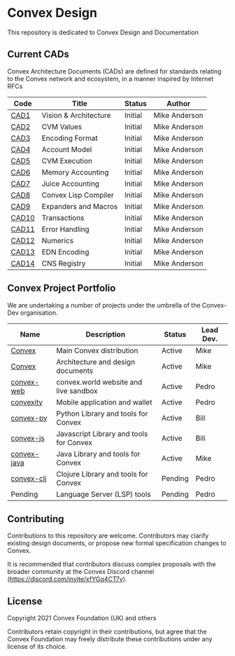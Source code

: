 # Convex Design

This repository is dedicated to Convex Design and Documentation

## Current CADs

Convex Architecture Documents (CADs) are defined for standards relating to the Convex network and ecosystem, in a manner inspired by Internet RFCs

| Code                         | Title                            | Status     | Author
| ------------------           | -------------------------------- | ---------- | -----------
| [CAD1](cad/arch.md)          | Vision & Architecture            | Initial    | Mike Anderson
| [CAD2](cad/values.md)        | CVM Values                       | Initial    | Mike Anderson
| [CAD3](cad/encoding.md)      | Encoding Format                  | Initial    | Mike Anderson
| [CAD4](cad/accounts.md)      | Account Model                    | Initial    | Mike Anderson
| [CAD5](cad/cvmex.md)         | CVM Execution                    | Initial    | Mike Anderson
| [CAD6](cad/memory.md)        | Memory Accounting                | Initial    | Mike Anderson
| [CAD7](cad/juice.md)         | Juice Accounting                 | Initial    | Mike Anderson
| [CAD8](cad/compiler.md)      | Convex Lisp Compiler             | Initial    | Mike Anderson
| [CAD9](cad/expanders.md)     | Expanders and Macros             | Initial    | Mike Anderson
| [CAD10](cad/transactions.md) | Transactions                     | Initial    | Mike Anderson
| [CAD11](cad/errors.md)       | Error Handling                   | Initial    | Mike Anderson
| [CAD12](cad/numerics.md)     | Numerics                         | Initial    | Mike Anderson
| [CAD13](cad/edn.md)          | EDN Encoding                     | Initial    | Mike Anderson
| [CAD14](cad/edn.md)          | CNS Registry                     | Initial    | Mike Anderson

## Convex Project Portfolio

We are undertaking a number of projects under the umbrella of the Convex-Dev organisation.

| Name                                                     | Description                             | Status     | Lead Dev.
| -------------                                            | --------------------------------        | ---------- | -----
| [Convex](https://github.com/Convex-Dev/convex)           | Main Convex distribution                | Active     | Mike
| [Convex](https://github.com/Convex-Dev/design)           | Architecture and design documents       | Active     | Mike
| [convex-web](https://github.com/Convex-Dev/convex-web)   | convex.world website and live sandbox   | Active     | Pedro
| [convexity](https://github.com/Convex-Dev/convexity)     | Mobile application and wallet           | Active     | Pedro
| [convex-py](https://github.com/Convex-Dev/convex-api-py) | Python Library and tools for Convex     | Active     | Bill
| [convex-js](https://github.com/Convex-Dev/convex-api-js) | Javascript Library and tools for Convex | Active     | Bill
| [convex-java](https://github.com/Convex-Dev/convex-java) | Java Library and tools for Convex       | Active     | Mike
| [convex-clj](https://github.com/Convex-Dev/convex-clj)   | Clojure Library and tools for Convex    | Pending    | Pedro
| Pending                                                  | Language Server (LSP) tools             | Pending    | Pedro



## Contributing

Contributions to this repository are welcome. Contributors may clarify existing design documents, or propose new formal specification changes to Convex.

It is recommended that contributors discuss complex proposals with the broader community at the Convex Discord channel (https://discord.com/invite/xfYGq4CT7v).

## License

Copyright 2021 Convex Foundation (UK) and others

Contributors retain copyright in their contributions, but agree that the Convex Foundation may freely distribute these contributions under any license of its choice.
